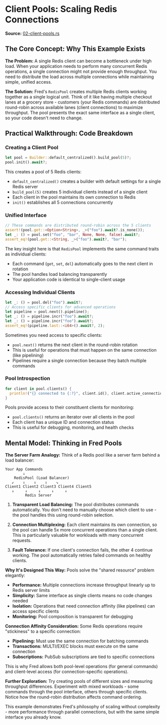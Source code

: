 # Client Pools: Scaling Redis Connections

**Source:** [02-client-pools.rs](https://github.com/aembke/fred.rs/tree/f222ad7bfba844dbdc57e93da61b0a5483858df9/examples/02-client-pools.rs)

## The Core Concept: Why This Example Exists

**The Problem:** A single Redis client can become a bottleneck under high load. When your application needs to perform many concurrent Redis operations, a single connection might not provide enough throughput. You need to distribute the load across multiple connections while maintaining simple, unified access.

**The Solution:** Fred's `RedisPool` creates multiple Redis clients working together as a single logical unit. Think of it like having multiple checkout lanes at a grocery store - customers (your Redis commands) are distributed round-robin across available lanes (client connections) to maximize throughput. The pool presents the exact same interface as a single client, so your code doesn't need to change.

## Practical Walkthrough: Code Breakdown

### Creating a Client Pool

```rust
let pool = Builder::default_centralized().build_pool(5)?;
pool.init().await?;
```

This creates a pool of 5 Redis clients:
- `default_centralized()` creates a builder with default settings for a single Redis server
- `build_pool(5)` creates 5 individual clients instead of a single client
- Each client in the pool maintains its own connection to Redis
- `init()` establishes all 5 connections concurrently

### Unified Interface

```rust
// These commands are distributed round-robin across the 5 clients
assert!(pool.get::<Option<String>, _>("foo").await?.is_none());
let _: () = pool.set("foo", "bar", None, None, false).await?;
assert_eq!(pool.get::<String, _>("foo").await?, "bar");
```

The key insight here is that `RedisPool` implements the same command traits as individual clients:
- Each command (`get`, `set`, `del`) automatically goes to the next client in rotation
- The pool handles load balancing transparently
- Your application code is identical to single-client usage

### Accessing Individual Clients

```rust
let _: () = pool.del("foo").await?;
// Access specific clients for advanced operations
let pipeline = pool.next().pipeline();
let _: () = pipeline.incr("foo").await?;
let _: () = pipeline.incr("foo").await?;
assert_eq!(pipeline.last::<i64>().await?, 2);
```

Sometimes you need access to specific clients:
- `pool.next()` returns the next client in the round-robin rotation
- This is useful for operations that must happen on the same connection (like pipelining)
- Pipelines require a single connection because they batch multiple commands

### Pool Introspection

```rust
for client in pool.clients() {
  println!("{} connected to {:?}", client.id(), client.active_connections());
}
```

Pools provide access to their constituent clients for monitoring:
- `pool.clients()` returns an iterator over all clients in the pool
- Each client has a unique ID and connection status
- This is useful for debugging, monitoring, and health checks

## Mental Model: Thinking in Fred Pools

**The Server Farm Analogy:** Think of a Redis pool like a server farm behind a load balancer:

```
Your App Commands
        ↓
    RedisPool (Load Balancer)
   ↙    ↓    ↓    ↓    ↘
Client1 Client2 Client3 Client4 Client5
   ↓     ↓     ↓     ↓     ↓
         Redis Server
```

1. **Transparent Load Balancing:** The pool distributes commands automatically. You don't need to manually choose which client to use - the pool handles this using round-robin selection.

2. **Connection Multiplexing:** Each client maintains its own connection, so the pool can handle 5x more concurrent operations than a single client. This is particularly valuable for workloads with many concurrent requests.

3. **Fault Tolerance:** If one client's connection fails, the other 4 continue working. The pool automatically retries failed commands on healthy clients.

**Why It's Designed This Way:** Pools solve the "shared resource" problem elegantly:
- **Performance:** Multiple connections increase throughput linearly up to Redis server limits
- **Simplicity:** Same interface as single clients means no code changes needed
- **Isolation:** Operations that need connection affinity (like pipelines) can access specific clients
- **Monitoring:** Pool composition is transparent for debugging

**Connection Affinity Consideration:** Some Redis operations require "stickiness" to a specific connection:
- **Pipelining:** Must use the same connection for batching commands
- **Transactions:** MULTI/EXEC blocks must execute on the same connection  
- **Subscriptions:** PubSub subscriptions are tied to specific connections

This is why Fred allows both pool-level operations (for general commands) and client-level access (for connection-specific operations).

**Further Exploration:** Try creating pools of different sizes and measuring throughput differences. Experiment with mixed workloads - some commands through the pool interface, others through specific clients. Notice how the round-robin distribution affects command ordering.

This example demonstrates Fred's philosophy of scaling without complexity - more performance through parallel connections, but with the same simple interface you already know.